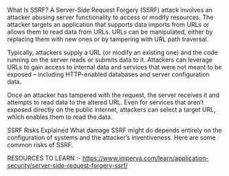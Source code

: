 What Is SSRF?
A Server-Side Request Forgery (SSRF) attack involves an attacker abusing server functionality to access or modify resources. 
The attacker targets an application that supports data imports from URLs or allows them to read data from URLs. URLs can be manipulated, 
either by replacing them with new ones or by tampering with URL path traversal.

Typically, attackers supply a URL (or modify an existing one) and the code running on the server reads or submits data to it. 
Attackers can leverage URLs to gain access to internal data and services that were not meant to be exposed – including HTTP-enabled 
databases and server configuration data.

Once an attacker has tampered with the request, the server receives it and attempts to read data to the altered URL. 
Even for services that aren’t exposed directly on the public internet, attackers can select a target URL, which enables them to read the data.

SSRF Risks Explained
What damage SSRF might do depends entirely on the configuration of systems and the attacker’s inventiveness. 
Here are some common risks of SSRF.

RESOURCES TO LEARN :- https://www.imperva.com/learn/application-security/server-side-request-forgery-ssrf/
